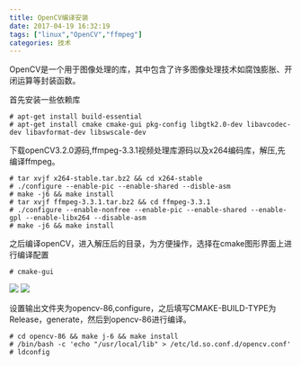 ```yaml
---
title: OpenCV编译安装
date: 2017-04-19 16:32:19
tags: ["linux","OpenCV","ffmpeg"]
categories: 技术
---
```

OpenCV是一个用于图像处理的库，其中包含了许多图像处理技术如腐蚀膨胀、开闭运算等封装函数。


<!--more-->



首先安装一些依赖库

    # apt-get install build-essential
	# apt-get install cmake cmake-gui pkg-config libgtk2.0-dev libavcodec-dev libavformat-dev libswscale-dev

下载openCV3.2.0源码,ffmpeg-3.3.1视频处理库源码以及x264编码库，解压,先编译ffmpeg。

	# tar xvjf x264-stable.tar.bz2 && cd x264-stable 
	# ./configure --enable-pic --enable-shared --disble-asm
	# make -j6 && make install
	# tar xvjf ffmpeg-3.3.1.tar.bz2 && cd ffmpeg-3.3.1
	# ./configure --enable-nonfree --enable-pic --enable-shared --enable-gpl --enable-libx264 --disable-asm
	# make -j6 && make install
之后编译openCV，进入解压后的目录，为方便操作，选择在cmake图形界面上进行编译配置
	
	# cmake-gui
  
![](http://i.imgur.com/PFXIKzk.png)
![](http://i.imgur.com/QEnm0Em.png)

设置输出文件夹为opencv-86,configure，之后填写CMAKE-BUILD-TYPE为Release，generate，然后到opencv-86进行编译。

    # cd opencv-86 && make j-6 && make install
	# /bin/bash -c 'echo "/usr/local/lib" > /etc/ld.so.conf.d/opencv.conf'
	# ldconfig